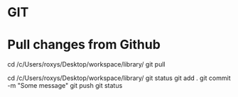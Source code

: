 # GIT

# Pull changes from Github
cd /c/Users/roxys/Desktop/workspace/library/
git pull

cd /c/Users/roxys/Desktop/workspace/library/
git status
git add .
git commit -m "Some message"
git push
git status